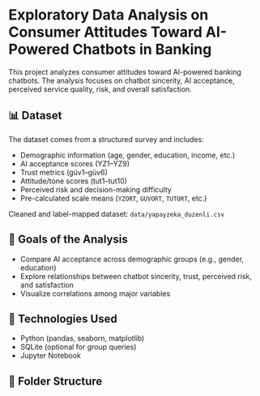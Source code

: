 # Exploratory Data Analysis on Consumer Attitudes Toward AI-Powered Chatbots in Banking

This project analyzes consumer attitudes toward AI-powered banking chatbots. The analysis focuses on chatbot sincerity, AI acceptance, perceived service quality, risk, and overall satisfaction.

## 📊 Dataset

The dataset comes from a structured survey and includes:
- Demographic information (age, gender, education, income, etc.)
- AI acceptance scores (YZ1–YZ9)
- Trust metrics (güv1–güv6)
- Attitude/tone scores (tut1–tut10)
- Perceived risk and decision-making difficulty
- Pre-calculated scale means (`YZORT`, `GUVORT`, `TUTORT`, etc.)

Cleaned and label-mapped dataset: `data/yapayzeka_duzenli.csv`

## 🔎 Goals of the Analysis

- Compare AI acceptance across demographic groups (e.g., gender, education)
- Explore relationships between chatbot sincerity, trust, perceived risk, and satisfaction
- Visualize correlations among major variables

## 🔧 Technologies Used

- Python (pandas, seaborn, matplotlib)
- SQLite (optional for group queries)
- Jupyter Notebook

## 📁 Folder Structure

